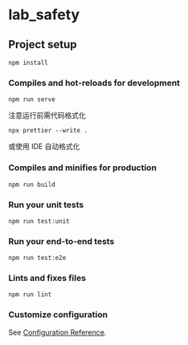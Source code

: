 # lab_safety

## Project setup

```
npm install
```

### Compiles and hot-reloads for development

```
npm run serve
```

注意运行前需代码格式化

```
npx prettier --write .
```

或使用 IDE 自动格式化

### Compiles and minifies for production

```
npm run build
```

### Run your unit tests

```
npm run test:unit
```

### Run your end-to-end tests

```
npm run test:e2e
```

### Lints and fixes files

```
npm run lint
```

### Customize configuration

See [Configuration Reference](https://cli.vuejs.org/config/).
